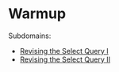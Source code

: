 # Warmup

Subdomains:
- [Revising the Select Query I](./revising-the-select-query)
- [Revising the Select Query II](./revising-the-select-query-2)
